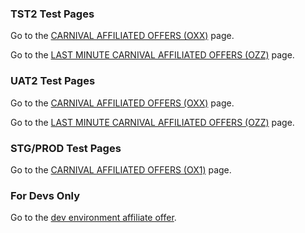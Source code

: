 ### TST2 Test Pages

Go to the [CARNIVAL AFFILIATED OFFERS (OXX)](https://www2.nonprod.carnivalcloud.net/Registration/Promotions/InstantTgoTestOXX.aspx?CCL-UAT-Token=QTEwHhcNMTUwNTAxMTIxOTMwWhcNMTgwNTAxMTIxOTI4WjBtMQswCQYDVQQGEwJVUzELMAkGA1UECBMCRkwxDjAMBgNVBAcTBU1pYW1pM) page.

Go to the [LAST MINUTE CARNIVAL AFFILIATED OFFERS (OZZ)](https://www2.nonprod.carnivalcloud.net/Registration/Promotions/InstantTgoTestOZZ.aspx?CCL-UAT-Token=QTEwHhcNMTUwNTAxMTIxOTMwWhcNMTgwNTAxMTIxOTI4WjBtMQswCQYDVQQGEwJVUzELMAkGA1UECBMCRkwxDjAMBgNVBAcTBU1pYW1pM) page.

### UAT2 Test Pages

Go to the [CARNIVAL AFFILIATED OFFERS (OXX)](https://www2.uatcarnival.com/Registration/Promotions/InstantTgoTestOXX.aspx?CCL-UAT-Token=QTEwHhcNMTUwNTAxMTIxOTMwWhcNMTgwNTAxMTIxOTI4WjBtMQswCQYDVQQGEwJVUzELMAkGA1UECBMCRkwxDjAMBgNVBAcTBU1pYW1pM) page.

Go to the [LAST MINUTE CARNIVAL AFFILIATED OFFERS (OZZ)](https://www2.uatcarnival.com/Registration/Promotions/InstantTgoTestOZZ.aspx?CCL-UAT-Token=QTEwHhcNMTUwNTAxMTIxOTMwWhcNMTgwNTAxMTIxOTI4WjBtMQswCQYDVQQGEwJVUzELMAkGA1UECBMCRkwxDjAMBgNVBAcTBU1pYW1pM) page.


### STG/PROD Test Pages

Go to the [CARNIVAL AFFILIATED OFFERS (OX1)](https://www.carnival.com/Registration/Promotions/InstantTgoTestOX1.aspx) page.

### For Devs Only
Go to the [dev environment affiliate offer](https://dev.carnival.com/Registration/Promotions/Github-Affiliate).
